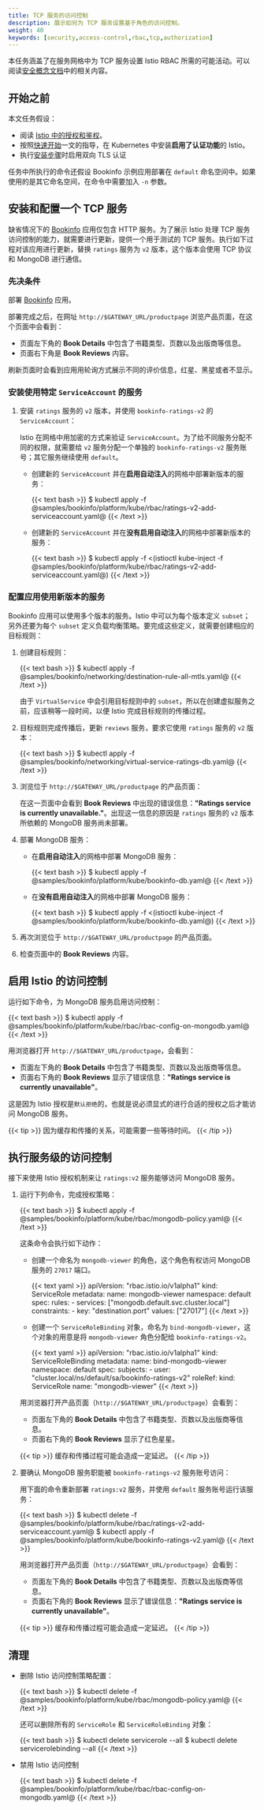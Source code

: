 ```yaml
---
title: TCP 服务的访问控制
description: 展示如何为 TCP 服务设置基于角色的访问控制。
weight: 40
keywords: [security,access-control,rbac,tcp,authorization]
---
```


本任务涵盖了在服务网格中为 TCP 服务设置 Istio RBAC 所需的可能活动。可以阅读[安全概念文档](/zh/docs/concepts/security/#授权)中的相关内容。

## 开始之前

本文任务假设：

* 阅读 [Istio 中的授权和鉴权](/zh/docs/concepts/security/#授权)。
* 按照[快速开始](/zh/docs/setup/kubernetes/install/kubernetes/)一文的指导，在 Kubernetes 中安装**启用了认证功能**的 Istio。
* 执行[安装步骤](/zh/docs/setup/kubernetes/install/kubernetes/#安装步骤)时启用双向 TLS 认证

任务中所执行的命令还假设 Bookinfo 示例应用部署在 `default` 命名空间中。如果使用的是其它命名空间，在命令中需要加入 `-n` 参数。

## 安装和配置一个 TCP 服务

缺省情况下的 [Bookinfo](/zh/docs/examples/bookinfo/) 应用仅包含 HTTP 服务。为了展示 Istio 处理 TCP 服务访问控制的能力，就需要进行更新，提供一个用于测试的 TCP 服务。执行如下过程对该应用进行更新，替换 `ratings` 服务为 `v2` 版本，这个版本会使用 TCP 协议和 MongoDB 进行通信。

### 先决条件

部署 [Bookinfo](/zh/docs/examples/bookinfo/) 应用。

部署完成之后，在网址 `http://$GATEWAY_URL/productpage` 浏览产品页面，在这个页面中会看到：

* 页面左下角的 **Book Details** 中包含了书籍类型、页数以及出版商等信息。
* 页面右下角是 **Book Reviews** 内容。

刷新页面时会看到应用用轮询方式展示不同的评价信息，红星、黑星或者不显示。

### 安装使用特定 `ServiceAccount` 的服务

1. 安装 `ratings` 服务的 `v2` 版本，并使用 `bookinfo-ratings-v2` 的 `ServiceAccount`：

    Istio 在网格中用加密的方式来验证 `ServiceAccount`。为了给不同服务分配不同的权限，就需要给 `v2` 服务分配一个单独的 `bookinfo-ratings-v2` 服务账号；其它服务继续使用 `default`。

    * 创建新的 `ServiceAccount` 并在**启用自动注入**的网格中部署新版本的服务：

        {{< text bash >}}
        $ kubectl apply -f @samples/bookinfo/platform/kube/rbac/ratings-v2-add-serviceaccount.yaml@
        {{< /text >}}

    * 创建新的 `ServiceAccount` 并在**没有启用自动注入**的网格中部署新版本的服务：

        {{< text bash >}}
        $ kubectl apply -f <(istioctl kube-inject -f @samples/bookinfo/platform/kube/rbac/ratings-v2-add-serviceaccount.yaml@)
        {{< /text >}}

### 配置应用使用新版本的服务

Bookinfo 应用可以使用多个版本的服务。Istio 中可以为每个版本定义 `subset`；另外还要为每个 `subset` 定义负载均衡策略。要完成这些定义，就需要创建相应的目标规则：

1. 创建目标规则：

    {{< text bash >}}
    $ kubectl apply -f @samples/bookinfo/networking/destination-rule-all-mtls.yaml@
    {{< /text >}}

    由于 `VirtualService` 中会引用目标规则中的 `subset`，所以在创建虚拟服务之前，应该稍等一段时间，以便 Istio 完成目标规则的传播过程。

1. 目标规则完成传播后，更新 `reviews` 服务，要求它使用 `ratings` 服务的 `v2` 版本：

    {{< text bash >}}
    $ kubectl apply -f @samples/bookinfo/networking/virtual-service-ratings-db.yaml@
    {{< /text >}}

1. 浏览位于 `http://$GATEWAY_URL/productpage` 的产品页面：

    在这一页面中会看到 **Book Reviews** 中出现的错误信息：**"Ratings service is currently unavailable."**。出现这一信息的原因是 `ratings` 服务的 `v2` 版本所依赖的 MongoDB 服务尚未部署。

1. 部署 MongoDB 服务：

    * 在**启用自动注入**的网格中部署 MongoDB 服务：

        {{< text bash >}}
        $ kubectl apply -f @samples/bookinfo/platform/kube/bookinfo-db.yaml@
        {{< /text >}}

    * 在**没有启用自动注入**的网格中部署 MongoDB 服务：

        {{< text bash >}}
        $ kubectl apply -f <(istioctl kube-inject -f @samples/bookinfo/platform/kube/bookinfo-db.yaml@)
        {{< /text >}}

1. 再次浏览位于 `http://$GATEWAY_URL/productpage` 的产品页面。

1. 检查页面中的 **Book Reviews** 内容。

## 启用 Istio 的访问控制

运行如下命令，为 MongoDB 服务启用访问控制：

{{< text bash >}}
$ kubectl apply -f @samples/bookinfo/platform/kube/rbac/rbac-config-on-mongodb.yaml@
{{< /text >}}

用浏览器打开 `http://$GATEWAY_URL/productpage`，会看到：

* 页面左下角的 **Book Details** 中包含了书籍类型、页数以及出版商等信息。
* 页面右下角的 **Book Reviews** 显示了错误信息：**"Ratings service is currently unavailable"**。

这是因为 Istio 授权是`默认拒绝`的，也就是说必须显式的进行合适的授权之后才能访问 MongoDB 服务。

{{< tip >}}
因为缓存和传播的关系，可能需要一些等待时间。
{{< /tip >}}

## 执行服务级的访问控制

接下来使用 Istio 授权机制来让 `ratings:v2` 服务能够访问 MongoDB 服务。

1. 运行下列命令，完成授权策略：

    {{< text bash >}}
    $ kubectl apply -f @samples/bookinfo/platform/kube/rbac/mongodb-policy.yaml@
    {{< /text >}}

    这条命令会执行如下动作：

    * 创建一个命名为 `mongodb-viewer` 的角色，这个角色有权访问 MongoDB 服务的 `27017` 端口。

        {{< text yaml >}}
        apiVersion: "rbac.istio.io/v1alpha1"
        kind: ServiceRole
        metadata:
          name: mongodb-viewer
          namespace: default
        spec:
          rules:
          - services: ["mongodb.default.svc.cluster.local"]
            constraints:
            - key: "destination.port"
              values: ["27017"]
        {{< /text >}}

    * 创建一个 `ServiceRoleBinding` 对象，命名为 `bind-mongodb-viewer`，这个对象的用意是将 `mongodb-viewer` 角色分配给 `bookinfo-ratings-v2`。

        {{< text yaml >}}
        apiVersion: "rbac.istio.io/v1alpha1"
        kind: ServiceRoleBinding
        metadata:
          name: bind-mongodb-viewer
          namespace: default
        spec:
          subjects:
          - user: "cluster.local/ns/default/sa/bookinfo-ratings-v2"
          roleRef:
            kind: ServiceRole
            name: "mongodb-viewer"
        {{< /text >}}

    用浏览器打开产品页面（`http://$GATEWAY_URL/productpage`）会看到：

    * 页面左下角的 **Book Details** 中包含了书籍类型、页数以及出版商等信息。
    * 页面右下角的 **Book Reviews** 显示了红色星星。

    {{< tip >}}
    缓存和传播过程可能会造成一定延迟。
    {{< /tip >}}

1. 要确认 MongoDB 服务职能被 `bookinfo-ratings-v2` 服务账号访问：

    用下面的命令重新部署 `ratings:v2` 服务，并使用 `default` 服务账号运行该服务：

    {{< text bash >}}
    $ kubectl delete -f @samples/bookinfo/platform/kube/rbac/ratings-v2-add-serviceaccount.yaml@
    $ kubectl apply -f @samples/bookinfo/platform/kube/bookinfo-ratings-v2.yaml@
    {{< /text >}}

    用浏览器打开产品页面（`http://$GATEWAY_URL/productpage`）会看到：

    * 页面左下角的 **Book Details** 中包含了书籍类型、页数以及出版商等信息。
    * 页面右下角的 **Book Reviews** 显示了错误信息：**"Ratings service is currently unavailable"**。

    {{< tip >}}
    缓存和传播过程可能会造成一定延迟。
    {{< /tip >}}

## 清理

* 删除 Istio 访问控制策略配置：

    {{< text bash >}}
    $ kubectl delete -f @samples/bookinfo/platform/kube/rbac/mongodb-policy.yaml@
    {{< /text >}}

    还可以删除所有的 `ServiceRole` 和 `ServiceRoleBinding` 对象：

    {{< text bash >}}
    $ kubectl delete servicerole --all
    $ kubectl delete servicerolebinding --all
    {{< /text >}}

* 禁用 Istio 访问控制

    {{< text bash >}}
    $ kubectl delete -f @samples/bookinfo/platform/kube/rbac/rbac-config-on-mongodb.yaml@
    {{< /text >}}
